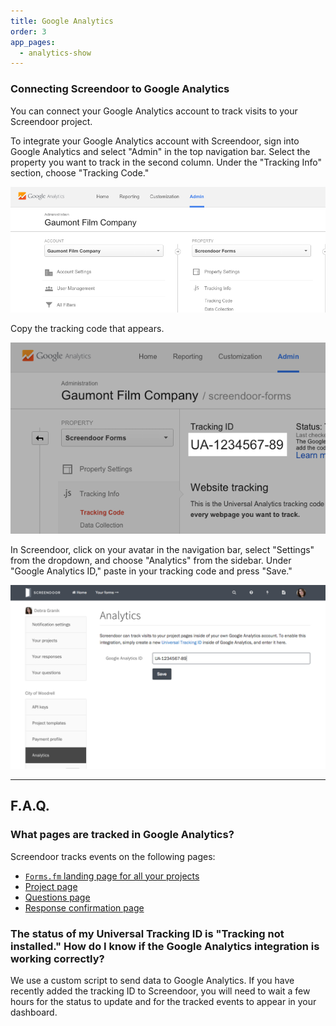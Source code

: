 ```yaml
---
title: Google Analytics
order: 3
app_pages:
  - analytics-show
---
```


### Connecting Screendoor to Google Analytics

You can connect your Google Analytics account to track visits to your Screendoor project.

To integrate your Google Analytics account with Screendoor, sign into Google Analytics and select "Admin" in the top navigation bar. Select the property you want to track in the second column. Under the "Tracking Info" section, choose "Tracking Code."

![Finding the tracking code in Google Analytics.](../images/analytics_1.png)

Copy the tracking code that appears.

![Your Google Analytics tracking code.](../images/analytics_2.png)

In Screendoor, click on your avatar in the navigation bar, select "Settings" from the dropdown, and choose "Analytics" from the sidebar. Under "Google Analytics ID," paste in your tracking code and press "Save."

![Adding your Google Analytics tracking code to Screendoor.](../images/analytics_3.png)

---

## F.A.Q.

### What pages are tracked in Google Analytics?

Screendoor tracks events on the following pages:

- [`Forms.fm` landing page for all your projects](../projects/branding_your_forms.html)
- [Project page](../projects/writing_your_project_page.html)
- [Questions page](../questions/configuring_the_question_and_answer_section.html)
- [Response confirmation page](../your_form/confirmations.html)

### The status of my Universal Tracking ID is "Tracking not installed." How do I know if the Google Analytics integration is working correctly?

We use a custom script to send data to Google Analytics. If you have recently added the tracking ID to Screendoor, you will need to wait a few hours for the status to update and for the tracked events to appear in your dashboard.

